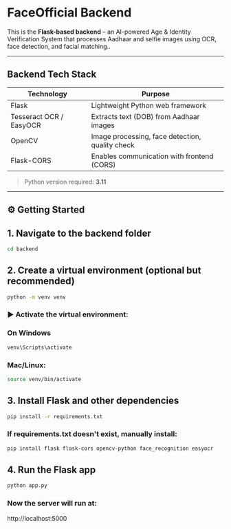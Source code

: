 
# FaceOfficial Backend

This is the **Flask-based backend**  – an AI-powered Age & Identity Verification System that processes Aadhaar and selfie images using OCR, face detection, and facial matching..

---

## Backend Tech Stack

| Technology         | Purpose                                      |
|--------------------|----------------------------------------------|
| Flask              | Lightweight Python web framework              |
| Tesseract OCR / EasyOCR | Extracts text (DOB) from Aadhaar images|        
| OpenCV             | Image processing, face detection, quality check |
| Flask-CORS         | Enables communication with frontend (CORS)   |

>  Python version required: **3.11**

---
## ⚙️ Getting Started

## 1. Navigate to the backend folder

```bash
cd backend
```
## 2. Create a virtual environment (optional but recommended)
```bash
python -m venv venv
```
### ▶️ Activate the virtual environment:
### On Windows
```bash
venv\Scripts\activate
```
### Mac/Linux:
```bash
source venv/bin/activate
```


## 3. Install Flask and other dependencies
```bash
pip install -r requirements.txt
```
### If requirements.txt doesn't exist, manually install:
```bash
pip install flask flask-cors opencv-python face_recognition easyocr
```


## 4. Run the Flask app

```bash
python app.py
```
### Now the server will run at:
http://localhost:5000





